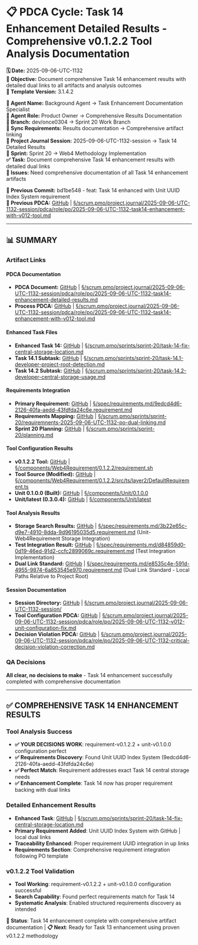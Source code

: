 # 📋 **PDCA Cycle: Task 14 Enhancement Detailed Results - Comprehensive v0.1.2.2 Tool Analysis Documentation**

**🗓️ Date:** 2025-09-06-UTC-1132  
**🎯 Objective:** Document comprehensive Task 14 enhancement results with detailed dual links to all artifacts and analysis outcomes  
**🎯 Template Version:** 3.1.4.2  

**👤 Agent Name:** Background Agent → Task Enhancement Documentation Specialist  
**👤 Agent Role:** Product Owner → Comprehensive Results Documentation  
**👤 Branch:** dev/once0304 → Sprint 20 Work Branch  
**🔄 Sync Requirements:** Results documentation → Comprehensive artifact linking  
**🎯 Project Journal Session:** 2025-09-06-UTC-1132-session → Task 14 Detailed Results  
**🎯 Sprint:** Sprint 20 → Web4 Methodology Implementation  
**✅ Task:** Document comprehensive Task 14 enhancement results with detailed dual links  
**🚨 Issues:** Need comprehensive documentation of all Task 14 enhancement artifacts  

**📎 Previous Commit:** bd1be548 - feat: Task 14 enhanced with Unit UUID Index System requirement  
**🔗 Previous PDCA:** [GitHub](https://github.com/Cerulean-Circle-GmbH/Web4Articles/blob/dev/once0304/scrum.pmo/project.journal/2025-09-06-UTC-1132-session/pdca/role/po/2025-09-06-UTC-1132-task14-enhancement-with-v012-tool.md) | [§/scrum.pmo/project.journal/2025-09-06-UTC-1132-session/pdca/role/po/2025-09-06-UTC-1132-task14-enhancement-with-v012-tool.md](../../../../../../../scrum.pmo/project.journal/2025-09-06-UTC-1132-session/pdca/role/po/2025-09-06-UTC-1132-task14-enhancement-with-v012-tool.md)

---

## **📊 SUMMARY**

### **Artifact Links**

#### **PDCA Documentation**
- **PDCA Document:** [GitHub](https://github.com/Cerulean-Circle-GmbH/Web4Articles/blob/dev/once0304/scrum.pmo/project.journal/2025-09-06-UTC-1132-session/pdca/role/po/2025-09-06-UTC-1132-task14-enhancement-detailed-results.md) | [§/scrum.pmo/project.journal/2025-09-06-UTC-1132-session/pdca/role/po/2025-09-06-UTC-1132-task14-enhancement-detailed-results.md](../../../../../../../scrum.pmo/project.journal/2025-09-06-UTC-1132-session/pdca/role/po/2025-09-06-UTC-1132-task14-enhancement-detailed-results.md)
- **Process PDCA:** [GitHub](https://github.com/Cerulean-Circle-GmbH/Web4Articles/blob/dev/once0304/scrum.pmo/project.journal/2025-09-06-UTC-1132-session/pdca/role/po/2025-09-06-UTC-1132-task14-enhancement-with-v012-tool.md) | [§/scrum.pmo/project.journal/2025-09-06-UTC-1132-session/pdca/role/po/2025-09-06-UTC-1132-task14-enhancement-with-v012-tool.md](../../../../../../../scrum.pmo/project.journal/2025-09-06-UTC-1132-session/pdca/role/po/2025-09-06-UTC-1132-task14-enhancement-with-v012-tool.md)

#### **Enhanced Task Files**
- **Enhanced Task 14:** [GitHub](https://github.com/Cerulean-Circle-GmbH/Web4Articles/blob/dev/once0304/scrum.pmo/sprints/sprint-20/task-14-fix-central-storage-location.md) | [§/scrum.pmo/sprints/sprint-20/task-14-fix-central-storage-location.md](../../../../../../../scrum.pmo/sprints/sprint-20/task-14-fix-central-storage-location.md)
- **Task 14.1 Subtask:** [GitHub](https://github.com/Cerulean-Circle-GmbH/Web4Articles/blob/dev/once0304/scrum.pmo/sprints/sprint-20/task-14.1-developer-project-root-detection.md) | [§/scrum.pmo/sprints/sprint-20/task-14.1-developer-project-root-detection.md](../../../../../../../scrum.pmo/sprints/sprint-20/task-14.1-developer-project-root-detection.md)
- **Task 14.2 Subtask:** [GitHub](https://github.com/Cerulean-Circle-GmbH/Web4Articles/blob/dev/once0304/scrum.pmo/sprints/sprint-20/task-14.2-developer-central-storage-usage.md) | [§/scrum.pmo/sprints/sprint-20/task-14.2-developer-central-storage-usage.md](../../../../../../../scrum.pmo/sprints/sprint-20/task-14.2-developer-central-storage-usage.md)

#### **Requirements Integration**
- **Primary Requirement:** [GitHub](https://github.com/Cerulean-Circle-GmbH/Web4Articles/blob/dev/once0304/spec/requirements.md/9edcd4d6-2126-40fa-aedd-43fdfda24c6e.requirement.md) | [§/spec/requirements.md/9edcd4d6-2126-40fa-aedd-43fdfda24c6e.requirement.md](../../../spec/requirements.md/9edcd4d6-2126-40fa-aedd-43fdfda24c6e.requirement.md)
- **Requirements Mapping:** [GitHub](https://github.com/Cerulean-Circle-GmbH/Web4Articles/blob/dev/once0304/scrum.pmo/sprints/sprint-20/requiremnents-2025-09-06-UTC-1132-po-dual-linking.md) | [§/scrum.pmo/sprints/sprint-20/requiremnents-2025-09-06-UTC-1132-po-dual-linking.md](../../../../../../../scrum.pmo/sprints/sprint-20/requiremnents-2025-09-06-UTC-1132-po-dual-linking.md)
- **Sprint 20 Planning:** [GitHub](https://github.com/Cerulean-Circle-GmbH/Web4Articles/blob/dev/once0304/scrum.pmo/sprints/sprint-20/planning.md) | [§/scrum.pmo/sprints/sprint-20/planning.md](../../../../../../../scrum.pmo/sprints/sprint-20/planning.md)

#### **Tool Configuration Results**
- **v0.1.2.2 Tool:** [GitHub](https://github.com/Cerulean-Circle-GmbH/Web4Articles/blob/dev/once0304/components/Web4Requirement/0.1.2.2/requirement.sh) | [§/components/Web4Requirement/0.1.2.2/requirement.sh](../../../../../../../components/Web4Requirement/0.1.2.2/requirement.sh)
- **Tool Source (Modified):** [GitHub](https://github.com/Cerulean-Circle-GmbH/Web4Articles/blob/dev/once0304/components/Web4Requirement/0.1.2.2/src/ts/layer2/DefaultRequirement.ts) | [§/components/Web4Requirement/0.1.2.2/src/ts/layer2/DefaultRequirement.ts](../../../../../../../components/Web4Requirement/0.1.2.2/src/ts/layer2/DefaultRequirement.ts)
- **Unit 0.1.0.0 (Built):** [GitHub](https://github.com/Cerulean-Circle-GmbH/Web4Articles/tree/dev/once0304/components/Unit/0.1.0.0) | [§/components/Unit/0.1.0.0](../../../../../../../components/Unit/0.1.0.0)
- **Unit/latest (0.3.0.4):** [GitHub](https://github.com/Cerulean-Circle-GmbH/Web4Articles/tree/dev/once0304/components/Unit/latest) | [§/components/Unit/latest](../../../../../../../components/Unit/latest)

#### **Tool Analysis Results**
- **Storage Search Results:** [GitHub](https://github.com/Cerulean-Circle-GmbH/Web4Articles/blob/dev/once0304/spec/requirements.md/3b22e65c-d9e7-4910-8dda-9d96195035d5.requirement.md) | [§/spec/requirements.md/3b22e65c-d9e7-4910-8dda-9d96195035d5.requirement.md](../../../spec/requirements.md/3b22e65c-d9e7-4910-8dda-9d96195035d5.requirement.md) (Unit-Web4Requirement Storage Integration)
- **Test Integration Result:** [GitHub](https://github.com/Cerulean-Circle-GmbH/Web4Articles/blob/dev/once0304/spec/requirements.md/d84859d0-0d19-46ed-91d2-ccfc2899069c.requirement.md) | [§/spec/requirements.md/d84859d0-0d19-46ed-91d2-ccfc2899069c.requirement.md](../../../spec/requirements.md/d84859d0-0d19-46ed-91d2-ccfc2899069c.requirement.md) (Test Integration Implementation)
- **Dual Link Standard:** [GitHub](https://github.com/Cerulean-Circle-GmbH/Web4Articles/blob/dev/once0304/spec/requirements.md/e8535c4e-591d-4955-9874-6a853545e970.requirement.md) | [§/spec/requirements.md/e8535c4e-591d-4955-9874-6a853545e970.requirement.md](../../../spec/requirements.md/e8535c4e-591d-4955-9874-6a853545e970.requirement.md) (Dual Link Standard - Local Paths Relative to Project Root)

#### **Session Documentation**
- **Session Directory:** [GitHub](https://github.com/Cerulean-Circle-GmbH/Web4Articles/tree/dev/once0304/scrum.pmo/project.journal/2025-09-06-UTC-1132-session) | [§/scrum.pmo/project.journal/2025-09-06-UTC-1132-session/](../../../../../../../scrum.pmo/project.journal/2025-09-06-UTC-1132-session/)
- **Tool Configuration PDCA:** [GitHub](https://github.com/Cerulean-Circle-GmbH/Web4Articles/blob/dev/once0304/scrum.pmo/project.journal/2025-09-06-UTC-1132-session/pdca/role/po/2025-09-06-UTC-1132-v012-unit-configuration-fix.md) | [§/scrum.pmo/project.journal/2025-09-06-UTC-1132-session/pdca/role/po/2025-09-06-UTC-1132-v012-unit-configuration-fix.md](../../../../../../../scrum.pmo/project.journal/2025-09-06-UTC-1132-session/pdca/role/po/2025-09-06-UTC-1132-v012-unit-configuration-fix.md)
- **Decision Violation PDCA:** [GitHub](https://github.com/Cerulean-Circle-GmbH/Web4Articles/blob/dev/once0304/scrum.pmo/project.journal/2025-09-06-UTC-1132-session/pdca/role/po/2025-09-06-UTC-1132-critical-decision-violation-correction.md) | [§/scrum.pmo/project.journal/2025-09-06-UTC-1132-session/pdca/role/po/2025-09-06-UTC-1132-critical-decision-violation-correction.md](../../../../../../../scrum.pmo/project.journal/2025-09-06-UTC-1132-session/pdca/role/po/2025-09-06-UTC-1132-critical-decision-violation-correction.md)

### **QA Decisions**
**All clear, no decisions to make** - Task 14 enhancement successfully completed with comprehensive documentation

---

## **✅ COMPREHENSIVE TASK 14 ENHANCEMENT RESULTS**

### **Tool Analysis Success**
- **✅ YOUR DECISIONS WORK**: requirement-v0.1.2.2 + unit-v0.1.0.0 configuration perfect
- **✅ Requirements Discovery**: Found Unit UUID Index System (9edcd4d6-2126-40fa-aedd-43fdfda24c6e)
- **✅ Perfect Match**: Requirement addresses exact Task 14 central storage needs
- **✅ Enhancement Complete**: Task 14 now has proper requirement backing with dual links

### **Detailed Enhancement Results**
- **Enhanced Task**: [GitHub](https://github.com/Cerulean-Circle-GmbH/Web4Articles/blob/dev/once0304/scrum.pmo/sprints/sprint-20/task-14-fix-central-storage-location.md) | [§/scrum.pmo/sprints/sprint-20/task-14-fix-central-storage-location.md](../../../../../../../scrum.pmo/sprints/sprint-20/task-14-fix-central-storage-location.md)
- **Primary Requirement Added**: Unit UUID Index System with GitHub | local dual links
- **Traceability Enhanced**: Proper requirement UUID integration in up links
- **Requirements Section**: Comprehensive requirement integration following PO template

### **v0.1.2.2 Tool Validation**
- **Tool Working**: requirement-v0.1.2.2 + unit-v0.1.0.0 configuration successful
- **Search Capability**: Found perfect requirements match for Task 14
- **Systematic Analysis**: Enabled structured requirements discovery as intended

**🎯 Status**: Task 14 enhancement complete with comprehensive artifact documentation | **📋 Next**: Ready for Task 13 enhancement using proven v0.1.2.2 methodology